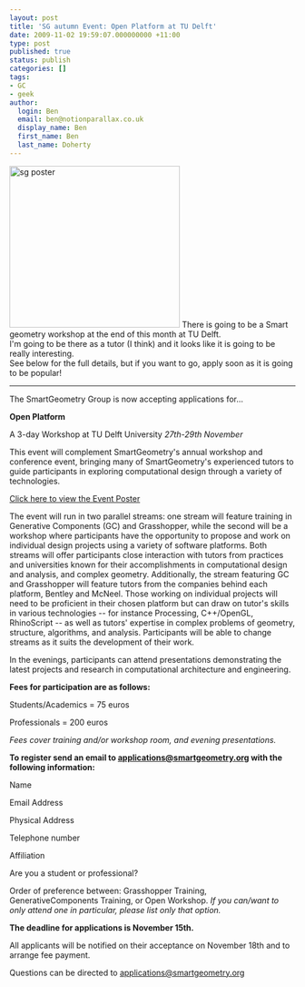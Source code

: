 ```yaml
---
layout: post
title: 'SG autumn Event: Open Platform at TU Delft'
date: 2009-11-02 19:59:07.000000000 +11:00
type: post
published: true
status: publish
categories: []
tags:
- GC
- geek
author:
  login: Ben
  email: ben@notionparallax.co.uk
  display_name: Ben
  first_name: Ben
  last_name: Doherty
---
```

<p><img class="alignleft" src="{{ site.baseurl }}/assets/OpenPlatformPoster.jpg" alt="sg poster" width="300" height="284" /> There is going to be a Smart geometry workshop at the end of this month at TU Delft.<br />
I'm going to be there as a tutor (I think) and it looks like it is going to be really interesting.<br />
See below for the full details, but if you want to go, apply soon as it is going to be popular!</p>
<hr />
<p>The SmartGeometry Group is now accepting applications for...</p>
<p><strong>Open Platform</strong></p>
<p>A 3-day Workshop at TU Delft University             <em>27th-29th November</em></p>
<p>This event will complement SmartGeometry's annual workshop and conference event, bringing many of SmartGeometry's experienced tutors to guide participants in exploring computational design through a variety of technologies.</p>
<p><a href="/sites/default/files/OpenPlatformPoster.pdf" target="_blank">Click here to view the Event Poster</a></p>
<p>The event will run in two parallel streams: one stream will feature training in Generative Components (GC) and Grasshopper, while the second will be a workshop where participants have the opportunity to propose and work on individual design projects using a variety of software platforms. Both streams will offer participants close interaction with tutors from practices and universities known for their accomplishments in computational design and analysis, and complex geometry. Additionally, the stream featuring GC and Grasshopper will feature tutors from the companies behind each platform, Bentley and McNeel. Those working on individual projects will need to be proficient in their chosen platform but can draw on tutor's skills in various technologies -- for instance Processing, C++/OpenGL, RhinoScript -- as well as tutors' expertise in complex problems of geometry, structure, algorithms, and analysis. Participants will be able to change streams as it suits the development of their work.</p>
<p>In the evenings, participants can attend presentations demonstrating the latest projects and research in computational architecture and engineering.<!--more--></p>
<p><strong>Fees for participation are as follows:</strong></p>
<p>Students/Academics = 75 euros</p>
<p>Professionals = 200 euros</p>
<p><em>Fees cover training and/or workshop room, and evening presentations.</em></p>
<p><strong>To register send an email to <a href="mailto:applications@smartgeometry.org">applications@smartgeometry.org</a> with the following information:</strong></p>
<p>Name</p>
<p>Email Address</p>
<p>Physical Address</p>
<p>Telephone number</p>
<p>Affiliation</p>
<p>Are you a student or professional?</p>
<p>Order of preference between: Grasshopper Training, GenerativeComponents Training, or Open Workshop. <em>If you can/want to only attend one in particular, please list only that option.</em></p>
<p><strong>The deadline for applications is November 15th.</strong></p>
<p>All applicants will be notified on their acceptance on November 18th and to arrange fee payment.</p>
<p>Questions can be directed to <a href="mailto:applications@smartgeometry.org">applications@smartgeometry.org</a></p>
